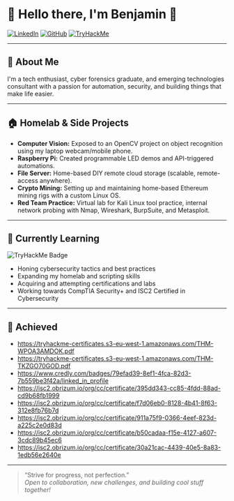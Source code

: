 # 👋 Hello there, I'm Benjamin 👋

[![LinkedIn](https://img.shields.io/badge/-LinkedIn-blue?logo=linkedin&style=flat-square)](https://www.linkedin.com/in/bencyf/)
[![GitHub](https://img.shields.io/badge/-GitHub-black?logo=github&style=flat-square)](https://github.com/AhBenzzz)
[![TryHackMe](https://img.shields.io/badge/-TryHackMe-grey?logo=tryhackme&style=flat-square)](https://tryhackme.com/p/SunKyu)

---

## 🚀 About Me

I'm a tech enthusiast, cyber forensics graduate, and emerging technologies consultant with a passion for automation, security, and building things that make life easier.

---

## 🏠 Homelab & Side Projects

- **Computer Vision:** Exposed to an OpenCV project on object recognition using my laptop webcam/mobile phone.
- **Raspberry Pi:** Created programmable LED demos and API-triggered automations.
- **File Server:** Home-based DIY remote cloud storage (scalable, remote-access anywhere).
- **Crypto Mining:** Setting up and maintaining home-based Ethereum mining rigs with a custom Linux OS.
- **Red Team Practice:** Virtual lab for Kali Linux tool practice, internal network probing with Nmap, Wireshark, BurpSuite, and Metasploit.

---

## 🌱 Currently Learning
<!--START_SECTION:tryhackme-->
![TryHackMe Badge](https://tryhackme-badges.s3.amazonaws.com/SunKyu.png?t=1758590861)
<!--END_SECTION:tryhackme-->

- Honing cybersecurity tactics and best practices
- Expanding my homelab and scripting skills
- Acquiring and attempting certifications and labs
- Working towards CompTIA Security+ and ISC2 Certified in Cybersecurity

---

## 🔖 Achieved
- https://tryhackme-certificates.s3-eu-west-1.amazonaws.com/THM-WPOA3AMDOK.pdf
- https://tryhackme-certificates.s3-eu-west-1.amazonaws.com/THM-TKZGO70GOD.pdf
- https://www.credly.com/badges/79efad39-8ef1-4fca-82d3-7b559be3f42a/linked_in_profile
- https://isc2.obrizum.io/org/cc/certificate/395dd343-cc85-4fdd-88ad-cd9b68fb1999
- https://isc2.obrizum.io/org/cc/certificate/f7d06eb0-8128-4b41-8f63-312e8fb76b7d
- https://isc2.obrizum.io/org/cc/certificate/911a75f9-0366-4eef-823d-a225c2e0d83d
- https://isc2.obrizum.io/org/cc/certificate/b50cadaa-f15e-4127-a607-3cdc89b45ec6
- https://isc2.obrizum.io/org/cc/certificate/30a21cac-4439-40e5-8a83-1edb56e2640e

---

> “Strive for progress, not perfection.”  
> *Open to collaboration, new challenges, and building cool stuff together!*
